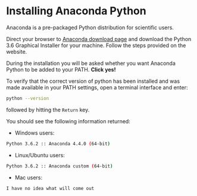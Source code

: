 # Installing Anaconda Python

Anaconda is a pre-packaged Python distribution for scientific users.

Direct your browser to [Anaconda download page](https://www.continuum.io/downloads) and download the Python 3.6 Graphical Installer for your machine.
Follow the steps provided on the website.

During the installation you will be asked whether you want Anaconda Python to be added to your PATH. **Click yes!**

To verify that the correct version of python has been installed and was made available in your PATH settings, open a terminal interface and enter:
```bash
python --version
```
followed by hitting the `Return` key.

You should see the following information returned:

* Windows users:
```bash
Python 3.6.2 :: Anaconda 4.4.0 (64-bit)
```
* Linux/Ubuntu users:
```bash
Python 3.6.2 :: Anaconda custom (64-bit)
```
* Mac users:
```bash
I have no idea what will come out
```
